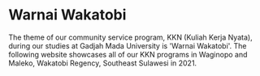 # Warnai Wakatobi

The theme of our community service program, KKN (Kuliah Kerja Nyata), during our studies at Gadjah Mada University is 'Warnai Wakatobi'. The following website showcases all of our KKN programs in Waginopo and Maleko, Wakatobi Regency, Southeast Sulawesi in 2021.

